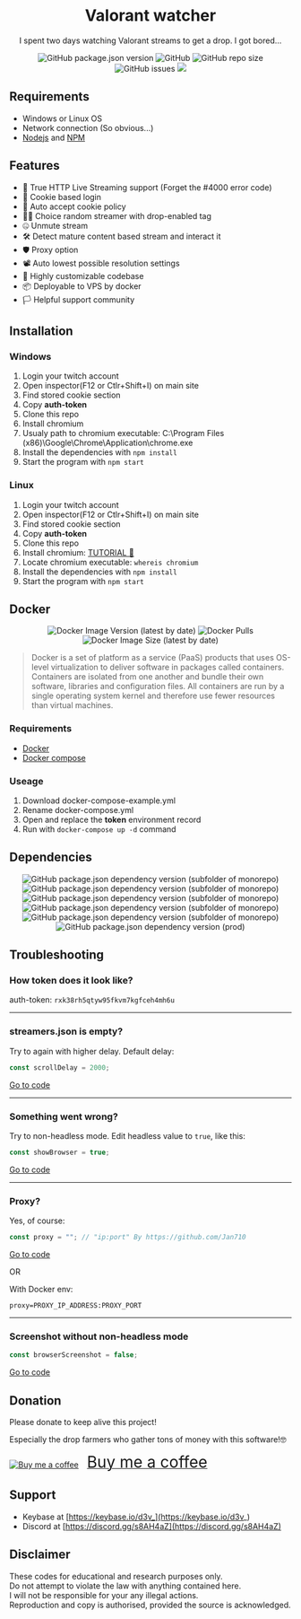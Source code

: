 


<h1 align="center">Valorant watcher</h1>
<p align="center"> I spent two days watching Valorant streams to get a drop. I got bored...</p>
<p align="center">
<img alt="GitHub package.json version" src="https://img.shields.io/github/package-json/v/D3vl0per/Valorant-watcher"> <img alt="GitHub" src="https://img.shields.io/github/repo-size/D3vl0per/Valorant-watcher"> <img alt="GitHub repo size" src="https://img.shields.io/github/license/D3vl0per/Valorant-watcher"> <img alt="GitHub issues" src="https://img.shields.io/github/issues/D3vl0per/Valorant-watcher"> <a href="https://asciinema.org/a/rob4Rh1EG4XFVfN4XWK67JSnf" target="_blank"><img src="https://asciinema.org/a/rob4Rh1EG4XFVfN4XWK67JSnf.svg" /></a>
</p>



## Requirements

 - Windows or Linux OS
 - Network connection (So obvious...)
 - [Nodejs](https://nodejs.org/en/download/) and [NPM](https://www.npmjs.com/get-npm)

## Features
- 🎥 True HTTP Live Streaming support (Forget the #4000 error code)
- 🔐 Cookie based login
- 📜 Auto accept cookie policy
- 👨‍💻 Choice random streamer with drop-enabled tag
- 🤐 Unmute stream
- 🛠 Detect mature content based stream and interact it
- 🛡 Proxy option
- 📽 Auto lowest possible resolution settings
- 🧰 Highly customizable codebase
- 📦 Deployable to VPS by docker
- 🏳️ Helpful support community


## Installation

### Windows
1. Login your twitch account
2. Open inspector(F12 or Ctlr+Shift+I) on main site
3. Find stored cookie section
4. Copy **auth-token**
5. Clone this repo
6. Install chromium
7. Usualy path to chromium executable: C:\\Program Files (x86)\\Google\\Chrome\\Application\\chrome.exe
8. Install the dependencies with `npm install`
9. Start the program with `npm start`
### Linux
1. Login your twitch account
2. Open inspector(F12 or Ctlr+Shift+I) on main site
3. Find stored cookie section
4. Copy **auth-token**
5. Clone this repo
6. Install chromium: [TUTORIAL 🤗](https://www.addictivetips.com/ubuntu-linux-tips/install-chromium-on-linux/)
7. Locate chromium executable: `whereis chromium`
8. Install the dependencies with `npm install`
9. Start the program with `npm start`

## Docker
<p align="center">
<img alt="Docker Image Version (latest by date)" src="https://img.shields.io/docker/v/d3vm/valorant-watcher"> <img alt="Docker Pulls" src="https://img.shields.io/docker/pulls/d3vm/valorant-watcher"> <img alt="Docker Image Size (latest by date)" src="https://img.shields.io/docker/image-size/d3vm/valorant-watcher">
</p>


>Docker is a set of platform as a service (PaaS) products that uses OS-level virtualization to deliver software in packages called containers. Containers are isolated from one another and bundle their own software, libraries and configuration files. All containers are run by a single operating system kernel and therefore use fewer resources than virtual machines.
### Requirements
- [Docker](https://docs.docker.com/get-docker/)
- [Docker compose](https://docs.docker.com/compose/install/)

### Useage
1. Download docker-compose-example.yml
2. Rename docker-compose.yml
3. Open and replace the **token** environment record
4. Run with `docker-compose up -d` command
## Dependencies
<p align="center">
<img alt="GitHub package.json dependency version (subfolder of monorepo)" src="https://img.shields.io/github/package-json/dependency-version/D3vl0per/Valorant-watcher/puppeteer-core"> <img alt="GitHub package.json dependency version (subfolder of monorepo)" src="https://img.shields.io/github/package-json/dependency-version/D3vl0per/Valorant-watcher/cheerio"> <img alt="GitHub package.json dependency version (subfolder of monorepo)" src="https://img.shields.io/github/package-json/dependency-version/D3vl0per/Valorant-watcher/inquirer"> <img alt="GitHub package.json dependency version (subfolder of monorepo)" src="https://img.shields.io/github/package-json/dependency-version/D3vl0per/Valorant-watcher/dotenv"> <img alt="GitHub package.json dependency version (subfolder of monorepo)" src="https://img.shields.io/github/package-json/dependency-version/D3vl0per/Valorant-watcher/dayjs"> <img alt="GitHub package.json dependency version (prod)" src="https://img.shields.io/github/package-json/dependency-version/d3vm/valorant-watcher/tree-kill">
</p>

## Troubleshooting

### How token does it look like?
auth-token: `rxk38rh5qtyw95fkvm7kgfceh4mh6u`
___


### streamers.json is empty?

Try to again with higher delay.
Default delay:
```javascript
const scrollDelay = 2000;
```
[Go to code](https://github.com/D3vl0per/Valorant-watcher/blob/12dce8065423861971b7088563ad936b2dcc2559/app.js#L15)
___
### Something went wrong?
Try to non-headless mode. Edit headless value to `true`, like this:
```javascript
const showBrowser = true;
```
[Go to code](https://github.com/D3vl0per/Valorant-watcher/blob/12dce8065423861971b7088563ad936b2dcc2559/app.js#L24)
___
### Proxy?

Yes, of course:
```javascript
const proxy = ""; // "ip:port" By https://github.com/Jan710
```
[Go to code](https://github.com/D3vl0per/Valorant-watcher/blob/12dce8065423861971b7088563ad936b2dcc2559/app.js#L25)  

OR

With Docker env:
```
proxy=PROXY_IP_ADDRESS:PROXY_PORT
```
___
### Screenshot without non-headless mode
```javascript
const browserScreenshot = false;
```
[Go to code](https://github.com/D3vl0per/Valorant-watcher/blob/12dce8065423861971b7088563ad936b2dcc2559/app.js#L27)

## Donation
Please donate to keep alive this project!

Especially the drop farmers who gather tons of money with this software!🤓  

<link href="https://fonts.googleapis.com/css?family=Cookie" rel="stylesheet"><a class="bmc-button" target="_blank" href="https://www.buymeacoffee.com/D3v"><img src="https://cdn.buymeacoffee.com/buttons/bmc-new-btn-logo.svg" alt="Buy me a coffee"><span style="margin-left:15px;font-size:28px !important;">Buy me a coffee</span></a>


## Support
 - Keybase at [https://keybase.io/d3v_](https://keybase.io/d3v_)
 - Discord at [https://discord.gg/s8AH4aZ](https://discord.gg/s8AH4aZ)

## Disclaimer
These codes for educational and research purposes only.  
Do not attempt to violate the law with anything contained here.  
I will not be responsible for your any illegal actions.  
Reproduction and copy is authorised, provided the source is acknowledged.
